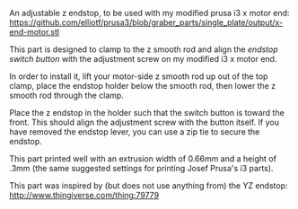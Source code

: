 An adjustable z endstop, to be used with my modified prusa i3 x motor end:  https://github.com/elliotf/prusa3/blob/graber_parts/single_plate/output/x-end-motor.stl

This part is designed to clamp to the z smooth rod and align the *endstop switch button* with the adjustment screw on my modified i3 x motor end.

In order to install it, lift your motor-side z smooth rod up out of the top clamp, place the endstop holder below the smooth rod, then lower the z smooth rod through the clamp.

Place the z endstop in the holder such that the switch button is toward the front.  This should align the adjustment screw with the button itself.  If you have removed the endstop lever, you can use a zip tie to secure the endstop.

This part printed well with an extrusion width of 0.66mm and a height of .3mm (the same suggested settings for printing Josef Prusa's i3 parts).

This part was inspired by (but does not use anything from) the YZ endstop:  http://www.thingiverse.com/thing:79779
